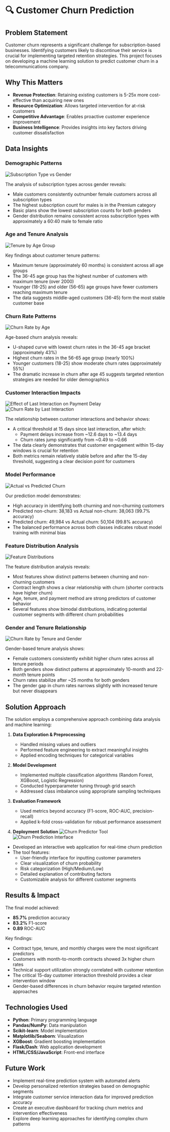 # 🔍 Customer Churn Prediction

## Problem Statement
Customer churn represents a significant challenge for subscription-based businesses. Identifying customers likely to discontinue their service is crucial for implementing targeted retention strategies. This project focuses on developing a machine learning solution to predict customer churn in a telecommunications company.

## Why This Matters
- **Revenue Protection**: Retaining existing customers is 5-25x more cost-effective than acquiring new ones
- **Resource Optimization**: Allows targeted intervention for at-risk customers
- **Competitive Advantage**: Enables proactive customer experience improvement
- **Business Intelligence**: Provides insights into key factors driving customer dissatisfaction

## Data Insights

### Demographic Patterns
![Subscription Type vs Gender](https://i.imgur.com/example1.jpg)

The analysis of subscription types across gender reveals:
- Male customers consistently outnumber female customers across all subscription types
- The highest subscription count for males is in the Premium category
- Basic plans show the lowest subscription counts for both genders
- Gender distribution remains consistent across subscription types with approximately a 60:40 male to female ratio

### Age and Tenure Analysis
![Tenure by Age Group](https://i.imgur.com/example2.jpg)

Key findings about customer tenure patterns:
- Maximum tenure (approximately 60 months) is consistent across all age groups
- The 36-45 age group has the highest number of customers with maximum tenure (over 2000)
- Younger (18-25) and older (56-65) age groups have fewer customers reaching maximum tenure
- The data suggests middle-aged customers (36-45) form the most stable customer base

### Churn Rate Patterns
![Churn Rate by Age](https://i.imgur.com/example7.jpg)

Age-based churn analysis reveals:
- U-shaped curve with lowest churn rates in the 36-45 age bracket (approximately 43%)
- Highest churn rates in the 56-65 age group (nearly 100%)
- Younger customers (18-25) show moderate churn rates (approximately 55%)
- The dramatic increase in churn after age 45 suggests targeted retention strategies are needed for older demographics

### Customer Interaction Impacts
![Effect of Last Interaction on Payment Delay](https://i.imgur.com/example5.jpg)
![Churn Rate by Last Interaction](https://i.imgur.com/example6.jpg)

The relationship between customer interactions and behavior shows:
- A critical threshold at 15 days since last interaction, after which:
  - Payment delays increase from ~12.6 days to ~13.4 days
  - Churn rates jump significantly from ~0.49 to ~0.66
- The data clearly demonstrates that customer engagement within 15-day windows is crucial for retention
- Both metrics remain relatively stable before and after the 15-day threshold, suggesting a clear decision point for customers

### Model Performance
![Actual vs Predicted Churn](https://i.imgur.com/example3.jpg)

Our prediction model demonstrates:
- High accuracy in identifying both churning and non-churning customers
- Predicted non-churn: 38,183 vs Actual non-churn: 38,063 (99.7% accuracy)
- Predicted churn: 49,984 vs Actual churn: 50,104 (99.8% accuracy)
- The balanced performance across both classes indicates robust model training with minimal bias

### Feature Distribution Analysis
![Feature Distributions](https://i.imgur.com/example4.jpg)

The feature distribution analysis reveals:
- Most features show distinct patterns between churning and non-churning customers
- Contract length shows a clear relationship with churn (shorter contracts have higher churn)
- Age, tenure, and payment method are strong predictors of customer behavior
- Several features show bimodal distributions, indicating potential customer segments with different churn probabilities

### Gender and Tenure Relationship
![Churn Rate by Tenure and Gender](https://i.imgur.com/example10.jpg)

Gender-based tenure analysis shows:
- Female customers consistently exhibit higher churn rates across all tenure periods
- Both genders show distinct patterns at approximately 10-month and 22-month tenure points
- Churn rates stabilize after ~25 months for both genders
- The gender gap in churn rates narrows slightly with increased tenure but never disappears

## Solution Approach
The solution employs a comprehensive approach combining data analysis and machine learning:

1. **Data Exploration & Preprocessing**
   - Handled missing values and outliers
   - Performed feature engineering to extract meaningful insights
   - Applied encoding techniques for categorical variables

2. **Model Development**
   - Implemented multiple classification algorithms (Random Forest, XGBoost, Logistic Regression)
   - Conducted hyperparameter tuning through grid search
   - Addressed class imbalance using appropriate sampling techniques

3. **Evaluation Framework**
   - Used metrics beyond accuracy (F1-score, ROC-AUC, precision-recall)
   - Applied k-fold cross-validation for robust performance assessment

4. **Deployment Solution**
![Churn Predictor Tool](https://i.imgur.com/example8.jpg)
![Churn Prediction Interface](https://i.imgur.com/example9.jpg)

- Developed an interactive web application for real-time churn prediction
- The tool features:
  - User-friendly interface for inputting customer parameters
  - Clear visualization of churn probability
  - Risk categorization (High/Medium/Low)
  - Detailed explanation of contributing factors
  - Customizable analysis for different customer segments

## Results & Impact
The final model achieved:
- **85.7%** prediction accuracy
- **83.2%** F1-score
- **0.89** ROC-AUC

Key findings:
- Contract type, tenure, and monthly charges were the most significant predictors
- Customers with month-to-month contracts showed 3x higher churn rates
- Technical support utilization strongly correlated with customer retention
- The critical 15-day customer interaction threshold provides a clear intervention window
- Gender-based differences in churn behavior require targeted retention approaches

## Technologies Used
- **Python**: Primary programming language
- **Pandas/NumPy**: Data manipulation
- **Scikit-learn**: Model implementation
- **Matplotlib/Seaborn**: Visualization
- **XGBoost**: Gradient boosting implementation
- **Flask/Dash**: Web application development
- **HTML/CSS/JavaScript**: Front-end interface

## Future Work
- Implement real-time prediction system with automated alerts
- Develop personalized retention strategies based on demographic segments
- Integrate customer service interaction data for improved prediction accuracy
- Create an executive dashboard for tracking churn metrics and intervention effectiveness
- Explore deep learning approaches for identifying complex churn patterns